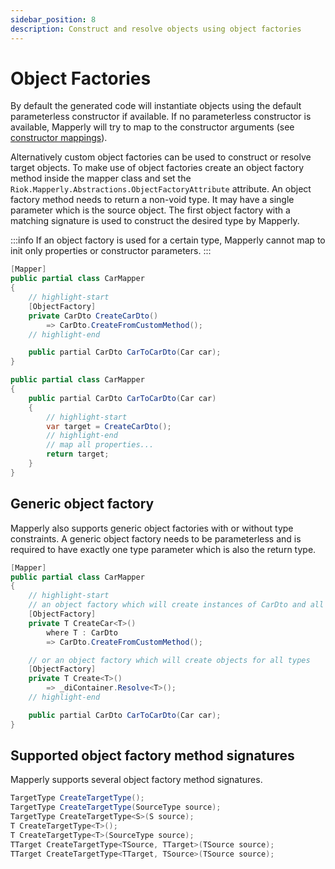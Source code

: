 ```yaml
---
sidebar_position: 8
description: Construct and resolve objects using object factories
---
```


# Object Factories

By default the generated code will instantiate objects using the default parameterless constructor if available.
If no parameterless constructor is available, Mapperly will try to map to the constructor arguments (see [constructor mappings](./ctor-mappings.md)).

Alternatively custom object factories can be used to construct or resolve target objects.
To make use of object factories create an object factory method inside the mapper class
and set the `Riok.Mapperly.Abstractions.ObjectFactoryAttribute` attribute.
An object factory method needs to return a non-void type. It may have a single parameter which is the source object.
The first object factory with a matching signature is used to construct the desired type by Mapperly.

:::info
If an object factory is used for a certain type,
Mapperly cannot map to init only properties or constructor parameters.
:::

```csharp title="Example"
[Mapper]
public partial class CarMapper
{
    // highlight-start
    [ObjectFactory]
    private CarDto CreateCarDto()
        => CarDto.CreateFromCustomMethod();
    // highlight-end

    public partial CarDto CarToCarDto(Car car);
}
```

```csharp title="Generated code"
public partial class CarMapper
{
    public partial CarDto CarToCarDto(Car car)
    {
        // highlight-start
        var target = CreateCarDto();
        // highlight-end
        // map all properties...
        return target;
    }
}
```

## Generic object factory

Mapperly also supports generic object factories with or without type constraints.
A generic object factory needs to be parameterless
and is required to have exactly one type parameter which is also the return type.

```csharp
[Mapper]
public partial class CarMapper
{
    // highlight-start
    // an object factory which will create instances of CarDto and all it's subclasses
    [ObjectFactory]
    private T CreateCar<T>()
        where T : CarDto
        => CarDto.CreateFromCustomMethod();

    // or an object factory which will create objects for all types
    [ObjectFactory]
    private T Create<T>()
        => _diContainer.Resolve<T>();
    // highlight-end

    public partial CarDto CarToCarDto(Car car);
}
```

## Supported object factory method signatures

Mapperly supports several object factory method signatures.

```csharp title="Supported object factory method signatures"
TargetType CreateTargetType();
TargetType CreateTargetType(SourceType source);
TargetType CreateTargetType<S>(S source);
T CreateTargetType<T>();
T CreateTargetType<T>(SourceType source);
TTarget CreateTargetType<TSource, TTarget>(TSource source);
TTarget CreateTargetType<TTarget, TSource>(TSource source);
```
